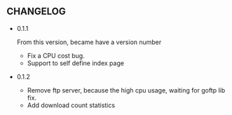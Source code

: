 ## CHANGELOG

- 0.1.1

    From this version, became have a version number

    * Fix a CPU cost bug.
    * Support to self define index page

- 0.1.2

	* Remove ftp server, because the high cpu usage, waiting for goftp lib fix.
	* Add download count statistics

